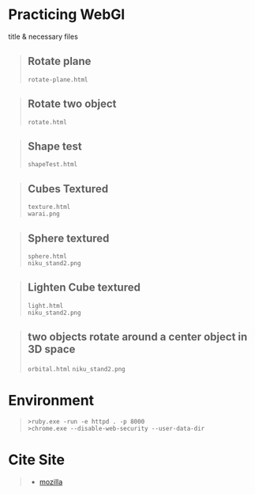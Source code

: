 Practicing WebGl
=================

title & necessary files  

>Rotate plane
>------------
>`rotate-plane.html`  
>



>Rotate two object
>-----------------
>`rotate.html`  
>


>Shape test
>-----------
>`shapeTest.html`  
>



>Cubes Textured
>----------------
>`texture.html`  
>`warai.png`
>


>Sphere textured
>---------------
>`sphere.html`  
>`niku_stand2.png`
>



>Lighten Cube textured
>---------------------
>`light.html`  
>`niku_stand2.png`  
>


>two objects rotate around a center object in 3D space
>-----------------------------------------------------
>`orbital.html`
>`niku_stand2.png`
>


Environment
=============
>
>`>ruby.exe -run -e httpd . -p 8000`  
>`>chrome.exe --disable-web-security --user-data-dir`
>

Cite Site
=========
>
> - [mozilla](https://developer.mozilla.org/ja/docs/Web/API/WebGL_API/Tutorial/Animating_objects_with_WebGL)  
>
